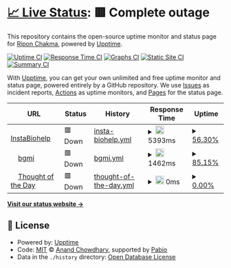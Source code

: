 # [📈 Live Status](https://riponxr.github.io/upptime): <!--live status--> **🟥 Complete outage**

This repository contains the open-source uptime monitor and status page for [Ripon Chakma](https://riponxr.github.io/upptime), powered by [Upptime](https://github.com/upptime/upptime).

[![Uptime CI](https://github.com/riponxr/upptime/workflows/Uptime%20CI/badge.svg)](https://github.com/riponxr/upptime/actions?query=workflow%3A%22Uptime+CI%22)
[![Response Time CI](https://github.com/riponxr/upptime/workflows/Response%20Time%20CI/badge.svg)](https://github.com/riponxr/upptime/actions?query=workflow%3A%22Response+Time+CI%22)
[![Graphs CI](https://github.com/riponxr/upptime/workflows/Graphs%20CI/badge.svg)](https://github.com/riponxr/upptime/actions?query=workflow%3A%22Graphs+CI%22)
[![Static Site CI](https://github.com/riponxr/upptime/workflows/Static%20Site%20CI/badge.svg)](https://github.com/riponxr/upptime/actions?query=workflow%3A%22Static+Site+CI%22)
[![Summary CI](https://github.com/riponxr/upptime/workflows/Summary%20CI/badge.svg)](https://github.com/riponxr/upptime/actions?query=workflow%3A%22Summary+CI%22)

With [Upptime](https://upptime.js.org), you can get your own unlimited and free uptime monitor and status page, powered entirely by a GitHub repository. We use [Issues](https://github.com/riponxr/upptime/issues) as incident reports, [Actions](https://github.com/riponxr/upptime/actions) as uptime monitors, and [Pages](https://riponxr.github.io/upptime) for the status page.

<!--start: status pages-->
<!-- This summary is generated by Upptime (https://github.com/upptime/upptime) -->
<!-- Do not edit this manually, your changes will be overwritten -->
<!-- prettier-ignore -->
| URL | Status | History | Response Time | Uptime |
| --- | ------ | ------- | ------------- | ------ |
| <img alt="" src="https://icons.duckduckgo.com/ip3/instabiohelp.com.ico" height="13"> [InstaBiohelp](https://instabiohelp.com/) | 🟥 Down | [insta-biohelp.yml](https://github.com/riponxr/uptime/commits/HEAD/history/insta-biohelp.yml) | <details><summary><img alt="Response time graph" src="./graphs/insta-biohelp/response-time-week.png" height="20"> 5393ms</summary><br><a href="https://riponxr.github.io/upptime/history/insta-biohelp"><img alt="Response time 4255" src="https://img.shields.io/endpoint?url=https%3A%2F%2Fraw.githubusercontent.com%2Friponxr%2Fuptime%2FHEAD%2Fapi%2Finsta-biohelp%2Fresponse-time.json"></a><br><a href="https://riponxr.github.io/upptime/history/insta-biohelp"><img alt="24-hour response time 9609" src="https://img.shields.io/endpoint?url=https%3A%2F%2Fraw.githubusercontent.com%2Friponxr%2Fuptime%2FHEAD%2Fapi%2Finsta-biohelp%2Fresponse-time-day.json"></a><br><a href="https://riponxr.github.io/upptime/history/insta-biohelp"><img alt="7-day response time 5393" src="https://img.shields.io/endpoint?url=https%3A%2F%2Fraw.githubusercontent.com%2Friponxr%2Fuptime%2FHEAD%2Fapi%2Finsta-biohelp%2Fresponse-time-week.json"></a><br><a href="https://riponxr.github.io/upptime/history/insta-biohelp"><img alt="30-day response time 4255" src="https://img.shields.io/endpoint?url=https%3A%2F%2Fraw.githubusercontent.com%2Friponxr%2Fuptime%2FHEAD%2Fapi%2Finsta-biohelp%2Fresponse-time-month.json"></a><br><a href="https://riponxr.github.io/upptime/history/insta-biohelp"><img alt="1-year response time 4255" src="https://img.shields.io/endpoint?url=https%3A%2F%2Fraw.githubusercontent.com%2Friponxr%2Fuptime%2FHEAD%2Fapi%2Finsta-biohelp%2Fresponse-time-year.json"></a></details> | <details><summary><a href="https://riponxr.github.io/upptime/history/insta-biohelp">56.30%</a></summary><a href="https://riponxr.github.io/upptime/history/insta-biohelp"><img alt="All-time uptime 73.57%" src="https://img.shields.io/endpoint?url=https%3A%2F%2Fraw.githubusercontent.com%2Friponxr%2Fuptime%2FHEAD%2Fapi%2Finsta-biohelp%2Fuptime.json"></a><br><a href="https://riponxr.github.io/upptime/history/insta-biohelp"><img alt="24-hour uptime 99.89%" src="https://img.shields.io/endpoint?url=https%3A%2F%2Fraw.githubusercontent.com%2Friponxr%2Fuptime%2FHEAD%2Fapi%2Finsta-biohelp%2Fuptime-day.json"></a><br><a href="https://riponxr.github.io/upptime/history/insta-biohelp"><img alt="7-day uptime 56.30%" src="https://img.shields.io/endpoint?url=https%3A%2F%2Fraw.githubusercontent.com%2Friponxr%2Fuptime%2FHEAD%2Fapi%2Finsta-biohelp%2Fuptime-week.json"></a><br><a href="https://riponxr.github.io/upptime/history/insta-biohelp"><img alt="30-day uptime 73.57%" src="https://img.shields.io/endpoint?url=https%3A%2F%2Fraw.githubusercontent.com%2Friponxr%2Fuptime%2FHEAD%2Fapi%2Finsta-biohelp%2Fuptime-month.json"></a><br><a href="https://riponxr.github.io/upptime/history/insta-biohelp"><img alt="1-year uptime 73.57%" src="https://img.shields.io/endpoint?url=https%3A%2F%2Fraw.githubusercontent.com%2Friponxr%2Fuptime%2FHEAD%2Fapi%2Finsta-biohelp%2Fuptime-year.json"></a></details>
| <img alt="" src="https://icons.duckduckgo.com/ip3/bgmi.in.ico" height="13"> [bgmi](https://bgmi.in) | 🟥 Down | [bgmi.yml](https://github.com/riponxr/uptime/commits/HEAD/history/bgmi.yml) | <details><summary><img alt="Response time graph" src="./graphs/bgmi/response-time-week.png" height="20"> 1462ms</summary><br><a href="https://riponxr.github.io/upptime/history/bgmi"><img alt="Response time 1415" src="https://img.shields.io/endpoint?url=https%3A%2F%2Fraw.githubusercontent.com%2Friponxr%2Fuptime%2FHEAD%2Fapi%2Fbgmi%2Fresponse-time.json"></a><br><a href="https://riponxr.github.io/upptime/history/bgmi"><img alt="24-hour response time 1244" src="https://img.shields.io/endpoint?url=https%3A%2F%2Fraw.githubusercontent.com%2Friponxr%2Fuptime%2FHEAD%2Fapi%2Fbgmi%2Fresponse-time-day.json"></a><br><a href="https://riponxr.github.io/upptime/history/bgmi"><img alt="7-day response time 1462" src="https://img.shields.io/endpoint?url=https%3A%2F%2Fraw.githubusercontent.com%2Friponxr%2Fuptime%2FHEAD%2Fapi%2Fbgmi%2Fresponse-time-week.json"></a><br><a href="https://riponxr.github.io/upptime/history/bgmi"><img alt="30-day response time 1415" src="https://img.shields.io/endpoint?url=https%3A%2F%2Fraw.githubusercontent.com%2Friponxr%2Fuptime%2FHEAD%2Fapi%2Fbgmi%2Fresponse-time-month.json"></a><br><a href="https://riponxr.github.io/upptime/history/bgmi"><img alt="1-year response time 1415" src="https://img.shields.io/endpoint?url=https%3A%2F%2Fraw.githubusercontent.com%2Friponxr%2Fuptime%2FHEAD%2Fapi%2Fbgmi%2Fresponse-time-year.json"></a></details> | <details><summary><a href="https://riponxr.github.io/upptime/history/bgmi">85.15%</a></summary><a href="https://riponxr.github.io/upptime/history/bgmi"><img alt="All-time uptime 91.36%" src="https://img.shields.io/endpoint?url=https%3A%2F%2Fraw.githubusercontent.com%2Friponxr%2Fuptime%2FHEAD%2Fapi%2Fbgmi%2Fuptime.json"></a><br><a href="https://riponxr.github.io/upptime/history/bgmi"><img alt="24-hour uptime 0.00%" src="https://img.shields.io/endpoint?url=https%3A%2F%2Fraw.githubusercontent.com%2Friponxr%2Fuptime%2FHEAD%2Fapi%2Fbgmi%2Fuptime-day.json"></a><br><a href="https://riponxr.github.io/upptime/history/bgmi"><img alt="7-day uptime 85.15%" src="https://img.shields.io/endpoint?url=https%3A%2F%2Fraw.githubusercontent.com%2Friponxr%2Fuptime%2FHEAD%2Fapi%2Fbgmi%2Fuptime-week.json"></a><br><a href="https://riponxr.github.io/upptime/history/bgmi"><img alt="30-day uptime 91.36%" src="https://img.shields.io/endpoint?url=https%3A%2F%2Fraw.githubusercontent.com%2Friponxr%2Fuptime%2FHEAD%2Fapi%2Fbgmi%2Fuptime-month.json"></a><br><a href="https://riponxr.github.io/upptime/history/bgmi"><img alt="1-year uptime 91.36%" src="https://img.shields.io/endpoint?url=https%3A%2F%2Fraw.githubusercontent.com%2Friponxr%2Fuptime%2FHEAD%2Fapi%2Fbgmi%2Fuptime-year.json"></a></details>
| <img alt="" src="https://icons.duckduckgo.com/ip3/thoughtoftheday.me.ico" height="13"> [Thought of the Day](https://thoughtoftheday.me) | 🟥 Down | [thought-of-the-day.yml](https://github.com/riponxr/uptime/commits/HEAD/history/thought-of-the-day.yml) | <details><summary><img alt="Response time graph" src="./graphs/thought-of-the-day/response-time-week.png" height="20"> 0ms</summary><br><a href="https://riponxr.github.io/upptime/history/thought-of-the-day"><img alt="Response time 3513" src="https://img.shields.io/endpoint?url=https%3A%2F%2Fraw.githubusercontent.com%2Friponxr%2Fuptime%2FHEAD%2Fapi%2Fthought-of-the-day%2Fresponse-time.json"></a><br><a href="https://riponxr.github.io/upptime/history/thought-of-the-day"><img alt="24-hour response time 0" src="https://img.shields.io/endpoint?url=https%3A%2F%2Fraw.githubusercontent.com%2Friponxr%2Fuptime%2FHEAD%2Fapi%2Fthought-of-the-day%2Fresponse-time-day.json"></a><br><a href="https://riponxr.github.io/upptime/history/thought-of-the-day"><img alt="7-day response time 0" src="https://img.shields.io/endpoint?url=https%3A%2F%2Fraw.githubusercontent.com%2Friponxr%2Fuptime%2FHEAD%2Fapi%2Fthought-of-the-day%2Fresponse-time-week.json"></a><br><a href="https://riponxr.github.io/upptime/history/thought-of-the-day"><img alt="30-day response time 3513" src="https://img.shields.io/endpoint?url=https%3A%2F%2Fraw.githubusercontent.com%2Friponxr%2Fuptime%2FHEAD%2Fapi%2Fthought-of-the-day%2Fresponse-time-month.json"></a><br><a href="https://riponxr.github.io/upptime/history/thought-of-the-day"><img alt="1-year response time 3513" src="https://img.shields.io/endpoint?url=https%3A%2F%2Fraw.githubusercontent.com%2Friponxr%2Fuptime%2FHEAD%2Fapi%2Fthought-of-the-day%2Fresponse-time-year.json"></a></details> | <details><summary><a href="https://riponxr.github.io/upptime/history/thought-of-the-day">0.00%</a></summary><a href="https://riponxr.github.io/upptime/history/thought-of-the-day"><img alt="All-time uptime 2.82%" src="https://img.shields.io/endpoint?url=https%3A%2F%2Fraw.githubusercontent.com%2Friponxr%2Fuptime%2FHEAD%2Fapi%2Fthought-of-the-day%2Fuptime.json"></a><br><a href="https://riponxr.github.io/upptime/history/thought-of-the-day"><img alt="24-hour uptime 0.00%" src="https://img.shields.io/endpoint?url=https%3A%2F%2Fraw.githubusercontent.com%2Friponxr%2Fuptime%2FHEAD%2Fapi%2Fthought-of-the-day%2Fuptime-day.json"></a><br><a href="https://riponxr.github.io/upptime/history/thought-of-the-day"><img alt="7-day uptime 0.00%" src="https://img.shields.io/endpoint?url=https%3A%2F%2Fraw.githubusercontent.com%2Friponxr%2Fuptime%2FHEAD%2Fapi%2Fthought-of-the-day%2Fuptime-week.json"></a><br><a href="https://riponxr.github.io/upptime/history/thought-of-the-day"><img alt="30-day uptime 2.82%" src="https://img.shields.io/endpoint?url=https%3A%2F%2Fraw.githubusercontent.com%2Friponxr%2Fuptime%2FHEAD%2Fapi%2Fthought-of-the-day%2Fuptime-month.json"></a><br><a href="https://riponxr.github.io/upptime/history/thought-of-the-day"><img alt="1-year uptime 2.82%" src="https://img.shields.io/endpoint?url=https%3A%2F%2Fraw.githubusercontent.com%2Friponxr%2Fuptime%2FHEAD%2Fapi%2Fthought-of-the-day%2Fuptime-year.json"></a></details>

<!--end: status pages-->

[**Visit our status website →**](https://riponxr.github.io/upptime)

## 📄 License

- Powered by: [Upptime](https://github.com/upptime/upptime)
- Code: [MIT](./LICENSE) © [Anand Chowdhary](https://anandchowdhary.com), supported by [Pabio](https://pabio.com)
- Data in the `./history` directory: [Open Database License](https://opendatacommons.org/licenses/odbl/1-0/)
